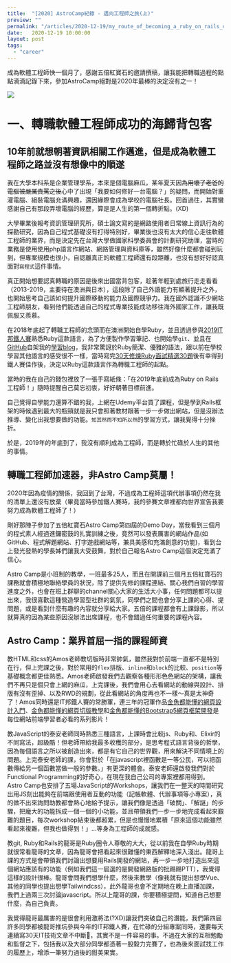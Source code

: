 ```yaml
---
title:  "[2020] AstroCamp紀錄 - 邁向工程師之旅(上)"
preview: ""
permalink: "/articles/2020-12-19/my_route_of_becoming_a_ruby_on_rails_developer_1"
date:   2020-12-19 10:00:00
layout: post
tags: 
  - "career"   
---
```


成為軟體工程師快一個月了，感謝五倍紅寶石的邀請撰稿，讓我能把轉職過程的點點滴滴記錄下來，參加AstroCamp絕對是2020年最棒的決定沒有之一！

![](https://i.imgur.com/6YDNVdK.jpg)

<!-- more -->

# 一、轉職軟體工程師成功的海歸背包客

## 10年前就想朝著資訊相關工作邁進，但是成為軟體工程師之路並沒有想像中的順遂

我在大學本科系是企業管理學系，本來是個電腦麻瓜，某年夏天因為~~用壞了老爸的電腦被嚴厲責罵之後~~心中了出現「我要如何修好一台電腦？」的疑問，而開始對重灌電腦、組裝電腦充滿興趣，還因緣際會成為學校的電腦社長。回首過往，其實蠻感謝自己有那段弄壞電腦的經歷，算是是人生的第一個轉折點。(XD)  

大學畢業後報考資訊管理研究所，碩士論文寫的是網路使用者日常線上資訊行為的探勘研究，因為自己程式基礎沒有打得特別好，畢業後也沒有太大的信心走往軟體工程師的業界，而是決定先在台灣大學做國家科學委員會的計劃研究助理，當時的業務是使用使用php語言作網站、網路管理與資料庫等，雖然好像什麼都會碰到玩到，但專案規模也很小，自認離真正的軟體工程師還有段距離，也沒有想好好認真面對`寫程式`這件事情。  

真正開始想要認真轉職的原因是後來出國當背包客，趁著年輕到處旅行走走看看（2013-2019，主要待在澳洲與日本），這段除了自己外語能力有顯著提升之外，也開始思考自己該如何提升國際移動的能力及國際競爭力。我在國外認識不少網站工程師朋友，看到他們能透過自己的程式專業技能成功移往海外國家工作，讓我既佩服又羨慕。


在2018年底起了轉職工程師的念頭而在澳洲開始自學Ruby，並且透過參與[2019IT邦鐵人賽](https://ithelp.ithome.com.tw/users/20111177/ironman/1613)熟悉Ruby這款語言，為了方便製作學習筆記、也開始學`git`、並且在[GitHub](https://github.com/tingtinghsu/blog)自架我的[學習blog](https://tingtinghsu.github.io/blog/)，我非常驚訝於Ruby簡潔、優雅的語法，跟以前在學校學習其他語言的感受很不一樣，當時寫完[30天修煉Ruby面試精選30題](https://ithelp.ithome.com.tw/users/20111177/ironman/1613)後有幸得到鐵人賽佳作後，決定以Ruby這款語言作為轉職工程師的起點。

當時的我在自己的錢包裡放了一張手寫紙條：「在2019年底前成為Ruby on Rails工程師！」隨時提醒自己莫忘初衷，好好朝著目標前進。

自己覺得自學能力還算不錯的我，上網在Udemy平台買了課程，但是學到Rails框架的時候遇到最大的瓶頸就是我只會照著教材跟著一步一步做出網站，但是沒辦法推導、變化出我想要做的功能。`知其然而不知所以然`的學習方式，讓我覺得十分挫折。

於是，2019年的年底到了，我沒有順利成為工程師，而是轉於忙碌於人生的其他的事情。

## 轉職工程師加速器，非Astro Camp莫屬！

2020年因為疫情的關係，我回到了台灣，不過成為工程師這項代辦事項仍然在我的清單上還沒有放棄（畢竟當時參加鐵人賽時，我的參賽文章裡都向世界宣告我要努力成為軟體工程師了！）

剛好那陣子參加了五倍紅寶石Astro Camp第四屆的Demo Day，當我看到三個月的程式素人經過進鑼密鼓的扎實訓練之後，竟然可以發表厲害的網站作品(如GitHub、程式解題網站、打字遊戲網站等，兼具美感和充滿創意的功能)，看到台上發光發熱的學長姊們讓我大受鼓舞，對於自己報名Astro Camp這個決定充滿了信心。

Astro Camp是小班制的教學，一班最多25人，而且在開課前三個月五倍紅寶石的課務就會積極地聯絡學員的狀況，除了提供先修的課程連結、關心我們自習的學習進度之外，也會在班上群聊的channel關心大家的生活大小事，任何問題都可以提出來，我很喜歡這種營造學習型社群的氣氛，同學們之間也會分享上課的心得、提問題，或是看到什麼有趣的內容就分享給大家。五倍的課程都會有上課錄影，所以就算真的因為某些原因沒辦法出席課程，也不會錯過任何重要的課程內容。

## Astro Camp：業界首屈一指的課程師資

教HTML和css的Amos老師教切版時非常帥氣，雖然我對於前端一直都不是特別在行，但上完課之後，對於常用的`flex`排版、`inline`和`block`的比較、`position`等基礎概念都更佳熟悉。Amos老師啟發我們去觀察各種形形色色網站的架構，讓我們不再只是個只會上網的麻瓜，上完課後，我們會用心去看網站的動線與設計、排版有沒有歪掉、以及RWD的規劃，從此看網站的角度再也不一樣～真是太神奇了！Amos同時還是IT邦鐵人賽的常勝軍，連三年的冠軍作品[金魚都能懂的網頁設計入門](https://www.youtube.com/watch?v=ZavL9y4Adrk&list=PLqivELodHt3iL9PgGHg0_EF86FwdiqCre)、[金魚都能懂的網頁切版教學](https://www.youtube.com/watch?v=rwTMBmnIHcY&list=PLqivELodHt3hxeuLX8PYaI8u1GcDaBoJo&index=1)和[金魚都能懂的Bootstrap5網頁框架開發](https://www.youtube.com/watch?v=YX6KZIcUeY8&list=PLqivELodHt3jq3oWBZfdhMu0GE7774HBW)是每位網站前端學習者必看的系列影片！

教JavaScript的泰安老師同時熟悉三種語言，上課時會比較js、Ruby和、Elixir的不同寫法，超級酷！但老師帶給我最多收穫的部分，是思考程式語言背後的哲學，因為每個語言之所以被創造出來，都是有它自己的世界觀，用來解決不同情境上的問題。上完泰安老師的課，你會對於「在javascript裡函數是一等公民，可以把函數傳給另一個函數當做一般的參數。」有更深的體會。泰安老師還啟發我們對於Functional Programming的好奇心，在現在我自己公司的專案裡都用得到。Astro Camp也安排了五場JavaScript的Workshops，讓我們在一整天的時間研究出用JS刻出能夠在前端跟使用者互動的功能（記帳軟體、代辦事項等小專案），真的做不出來詢問助教都會熱心地給予提示，讓我們像是透過「破關」、「解謎」的步驟，把龐大的功能拆成一個一個的小功能，並且帶領我們一步一步地完成看起來艱難的題目，每次workshop結束後都超累，但是也慢慢地累積「原來這個功能雖然看起來複雜，但我也做得到！」...等身為工程師的成就感。


教git, Ruby和Rails的龍哥是Ruby圈令人尊敬的大大，從以前我在自學Ruby時期就很常看龍哥的文章，因為龍哥會把看起來很難懂的東西解釋地深入淺出。龍哥上課的方式是會帶領我們討論出想要用Rails開發的網站，再一步一步地打造出來這個網站應該有的功能（例如我們這一屆選的是開發網路版的批踢踢PTT），我覺得這樣的設計很棒。龍哥會問我們想學什麼，然後來教學（像我就有提出想學Vue、其他的同學也提出想學Tailwindcss），此外龍哥也會不定期地在晚上直播加課，我們上過兩三次討論javascript。所以上龍哥的課，你要積極提問，知道自己想要什麼，為自己負責。

我覺得龍哥最厲害的是很會利用激將法(?XD)讓我們突破自己的潛能，我們第四屆許多同學都被龍哥推坑參與今年的IT邦鐵人賽，在忙碌的分組專案同時，還要每天連續寫30天IT技術文章不中斷，其實不是一件容易的事。不過在大家的互相勉勵和監督之下，包括我以及大部分同學都憑著一股毅力完賽了，也為後來面試找工作的履歷上，增添一筆努力過後的甜美果實。




